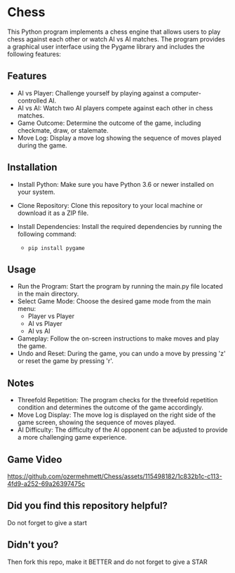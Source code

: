 # Chess
This Python program implements a chess engine that allows users to play chess against each other or watch AI vs AI matches. The program provides a graphical user interface using the Pygame library and includes the following features:

## Features
* AI vs Player: Challenge yourself by playing against a computer-controlled AI.
* AI vs AI: Watch two AI players compete against each other in chess matches.
* Game Outcome: Determine the outcome of the game, including checkmate, draw, or stalemate.
* Move Log: Display a move log showing the sequence of moves played during the game.


## Installation
-  Install Python: Make sure you have Python 3.6 or newer installed on your system.

-  Clone Repository: Clone this repository to your local machine or download it as a ZIP file.

-  Install Dependencies: Install the required dependencies by running the following command:
     -  ``pip install pygame``

## Usage
-  Run the Program: Start the program by running the main.py file located in the main directory.
-  Select Game Mode: Choose the desired game mode from the main menu:
   -  Player vs Player
   -  AI vs Player
   -  AI vs AI
-  Gameplay: Follow the on-screen instructions to make moves and play the game.
-  Undo and Reset: During the game, you can undo a move by pressing 'z' or reset the game by pressing 'r'.

## Notes
-  Threefold Repetition: The program checks for the threefold repetition condition and determines the outcome of the game accordingly.
-  Move Log Display: The move log is displayed on the right side of the game screen, showing the sequence of moves played.
-  AI Difficulty: The difficulty of the AI opponent can be adjusted to provide a more challenging game experience.

## Game Video
https://github.com/ozermehmett/Chess/assets/115498182/1c832b1c-c113-4fd9-a252-69a26397475c


## Did you find this repository helpful?
Do not forget to give a start

## Didn't you?
Then fork this repo, make it BETTER and do not forget to give a STAR
